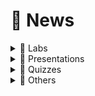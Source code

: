 # 📰 News

<details>

<summary><span data-gb-custom-inline data-tag="emoji" data-code="1f97c">🥼</span> Labs</summary>

### No Sections!

There are no sections in the lab sessions! you can join either session or both sessions each week. But I'd strongly recommend you to join both sessions to be able to prepare a fantastic portfolio for your team that will come in handy after this course or even after you graduate from McGill :tada:

***

### Attendance is not obligatory!

Your _physical_ presence in the lab sessions is not mandatory! But labs cannot be done individually! it would be best if you worked in a team.

</details>

<details>

<summary><span data-gb-custom-inline data-tag="emoji" data-code="1f381">🎁</span> Presentations</summary>

### Topic 10 is taken!

[Topic#10](presentations/requesting-time-off-3/topic-10.md) is taken by Abraham Somech! We are very looking forward to your presentation on the last day of this course!

***

### Topic 2 is taken!

[Topic#2](presentations/requesting-time-off/topic-2-taken.md) is taken by Felicia Sun! Visualization Support is a crucial technique that has been used widely in many domains. I am sure that you will enjoy this presentation so stay tuned for more information!

***

### Topic 3 is taken!

[Topic#3](presentations/requesting-time-off-1/topic-3.md) is taken by Zachary Hayden! Code Review plays a critical role in software development and can be applied with the help of many tools and techniques. In this presentation, we will learn how this is managed at Google!&#x20;

***

### Topic 9 is taken!

[Topic#9](presentations/requesting-time-off-3/topic-9.md) is taken by Biruk berhanu Retta! what is more important than testing is software engineering and creating bug-free software especially if it is powered by AI!

***

### Topic 4 is taken!

[Topic#4](presentations/requesting-time-off-1/topic-4-taken.md) is taken by Alexa Vasilakos! yet another topic on code review that shows us some hidden challenges in this part of software development.&#x20;



### Topic 1 is taken!

[Topic#1](presentations/requesting-time-off/topic-1-taken.md) is taken by Soumaia Bouhouia! Mining git repositories is a topic that has recently attracted great attention and several amazing papers have been published on this topic. In this presentation, we will learn the promises and perils of mining git.&#x20;

***

### Topic 7 is taken!

[Topic#7](presentations/requesting-time-off-2/topic-7.md) is taken by Marie Nashed!&#x20;

***

### Topic 5 is taken!

[Topic#5](presentations/requesting-time-off-2/topic-5.md) is taken by Sandy Nguyen, Minna Feng, and Béatrice Duval!

***

</details>

<details>

<summary><span data-gb-custom-inline data-tag="emoji" data-code="1f368">🍨</span> Quizzes</summary>

### Flexibility for Quiz1

I have recently been informed that the department student society (ECSESS) is organizing an industry trip to Toronto which leaves in the early morning on the 21st, on the same date as Quiz1! To accommodate students who are joining this event I can distribute the grade of this quiz on other quizzes evenly! **If you are going to join this session, please let me know as soon as possible!**

***

</details>

<details>

<summary><span data-gb-custom-inline data-tag="emoji" data-code="1f936">🤶</span> Others</summary>

### Have you joined ECSE 437 recently?



First of all welcome to ECSE 437 I hope you enjoy this class and start building a solid foundation for your future steps!

In this class, you are supposed to work on a project called team-portfolio in which you collaborate with (mostly) two other students to implement a DevOps pipeline for your project. Here are some important points that are worth mentioning:

* If you don't have a team please contact Sarvin ([sarvin.ghiasikhalehoghli@mail.mcgill.ca](mailto:sarvin.ghiasikhalehoghli@mail.mcgill.ca)), she will assign you to a team.
* Attendance is not mandatory for the tutorial sessions! you can join one or two sessions depending on the time you want to dedicate to your project.
* In each lab, you need to complete a learning journal that basically shows what you have learned in the lab, what challenges you have faced, and how you managed to resolve them.
* &#x20;The final project will be putting all the steps you have taken in the labs sessions, creating a 20-minute presentation, and explaining your main contributions in your report.
* If you want to earn 10 bonus points you have two options: 1) Booking one slot presentation from the available topics; 2) Creating an excellent learning journal and demonstrating significant contributions in each lab (this will be evaluated by the TA)
* All quizzes contain short answer questions and will be held at the beginning of the class. So, please don't be late!

***

</details>

